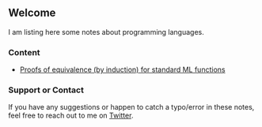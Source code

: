## Welcome

I am listing here some notes about programming languages.

### Content

* [Proofs of equivalence (by induction) for standard ML functions](standard-ml-function-equivalence.html) 

### Support or Contact

If you have any suggestions or happen to catch a typo/error in
these notes, feel free to reach out to me
on [Twitter](https://twitter.com/NicolasPapernot).
